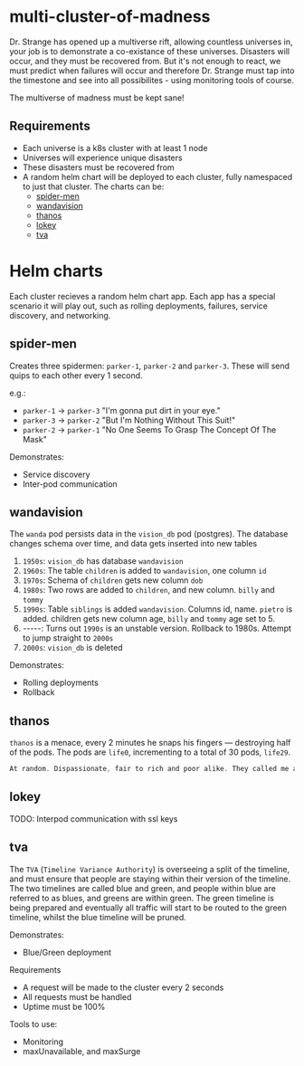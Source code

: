 # multi-cluster-of-madness

Dr. Strange has opened up a multiverse rift, allowing countless universes in, your job is to demonstrate a co-existance of these universes. Disasters will occur, and they must be recovered from. But it's not enough to react, we must predict when failures will occur and therefore Dr. Strange must tap into the timestone and see into all possibilites - using monitoring tools of course. 

The multiverse of madness must be kept sane! 

## Requirements
- Each universe is a k8s cluster with at least 1 node
- Universes will experience unique disasters
- These disasters must be recovered from
- A random helm chart will be deployed to each cluster, fully namespaced to just that cluster. The charts can be:
	- [spider-men](#spider-men)
	- [wandavision](#wandavision)
	- [thanos](#thanos)
	- [lokey](#lokey)
	- [tva](#tva) 

# Helm charts
Each cluster recieves a random helm chart app. Each app has a special scenario it will play out, such as rolling deployments, failures, service discovery, and networking.

## spider-men
Creates three spidermen: `parker-1`, `parker-2` and `parker-3`. These will send quips to each other every 1 second.

e.g.:

- `parker-1` -> `parker-3` "I'm gonna put dirt in your eye."
- `parker-3` -> `parker-2` "But I'm Nothing Without This Suit!"
- `parker-2` -> `parker-1` "No One Seems To Grasp The Concept Of The Mask"

Demonstrates:
- Service discovery
- Inter-pod communication

## wandavision
The `wanda` pod persists data in the `vision_db` pod (postgres). The database changes schema over time, and data gets inserted into new tables

1. `1950s`: `vision_db` has database `wandavision` 
2. `1960s`: The table `children` is added to `wandavision`, one column `id`
3. `1970s`: Schema of `children` gets new column `dob`
4. `1980s`: Two rows are added to `children`, and new column. `billy` and `tommy`
5. `1990s`: Table `siblings` is added `wandavision`. Columns id, name. `pietro` is added. children gets new column age, `billy` and `tommy` age set to 5. 
6. -----: Turns out `1990s` is an unstable version. Rollback to 1980s. Attempt to jump straight to `2000s`
7. `2000s`: `vision_db` is deleted

Demonstrates:
- Rolling deployments
- Rollback

## thanos
`thanos` is a menace, every 2 minutes he snaps his fingers — destroying half of the pods. The pods are `life0`, incrementing to a total of 30 pods, `life29`.
```c
At random. Dispassionate, fair to rich and poor alike. They called me a mad man. And what I predicted came to pass.
``` 
## lokey
TODO: Interpod communication with ssl keys

## tva
The `TVA` (`Timeline Variance Authority`) is overseeing a split of the timeline, and must ensure that people are staying within their version of the timeline. The two timelines are called blue and green, and people within blue are referred to as blues, and greens are within green. The green timeline is being prepared and eventually all traffic will start to be routed to the green timeline, whilst the blue timeline will be pruned. 

Demonstrates:
- Blue/Green deployment

Requirements
- A request will be made to the cluster every 2 seconds
- All requests must be handled
- Uptime must be 100%

Tools to use:
- Monitoring
- maxUnavailable, and maxSurge
